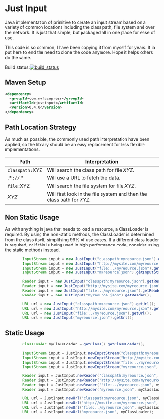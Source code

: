 # Just Input

Java implementation of primitive to create an input stream based on a variety of common locations including the class path, file system and over the network.  It is just that simple, but packaged all in one place for ease of use.   

This code is so common, I have been copying it from myself for years.  It ia put here to end the need to clone the code anymore.  Hope it helps others do the same.


Build status:[![build_status](https://travis-ci.org/nofacepress/justinput.svg?branch=master)](https://travis-ci.org/nofacepress/justinput)


## Maven Setup

```xml
<dependency>
  <groupId>com.nofacepress</groupId>
  <artifactId>justinput</artifactId>
  <version>0.4.0</version>
</dependency>
```

## Path Location Strategy

As much as possible, the commonly used path interpretation have been applied, so the library should be an easy replacement for less flexible implementations. 

| Path  | Interpretation |
| ------------- | ------------- |
| `classpath:`XYZ  | Will search the class path for file *XYZ*.  |
| .\*`://`.\*  | Will use a URL to fetch the data.  |
| `file:`XYZ  | Will search the file system for file *XYZ*.  |
| *XYZ*  | Will first look in the file system and then the class path for *XYZ*.  |


## Non Static Usage 

As with anything in java that needs to load a resource, a ClassLoader is required.  By using the non-static methods, the ClassLoader is determined from the class itself, simplifying 99% of use cases.  If a different class loader is required, or if this is being used in high performance code, consider using the static methods instead.

```java
		InputStream input = new JustInput("classpath:myreource.json").getInputStream();
		InputStream input = new JustInput("http://mysite.com/myreource.json").getInputStream();
		InputStream input = new JustInput("file:../myreource.json").getInputStream();
		InputStream input = new JustInput("myreource.json").getInputStream();

		Reader input = new JustInput("classpath:myreource.json").getReader();
		Reader input = new JustInput("http://mysite.com/myreource.json").getReader();
		Reader input = new JustInput("file:../myreource.json").getReader();
		Reader input = new JustInput("myreource.json").getReader();

		URL url = new JustInput("classpath:myreource.json").getUrl();
		URL url = new JustInput("http://mysite.com/myreource.json").getUrl();
		URL url = new JustInput("file:../myreource.json").getUrl();
		URL url = new JustInput("myreource.json").getUrl();
```

## Static Usage 


```java
		ClassLoader myClassLoader = getClass().getClassLoader();
		
		InputStream input = JustInput.newInputStream("classpath:myreource.json", myClassLoader);
		InputStream input = JustInput.newInputStream("http://mysite.com/myreource.json", myClassLoader);
		InputStream input = JustInput.newInputStream("file:../myreource.json", myClassLoader);
		InputStream input = JustInput.newInputStream("myreource.json", myClassLoader);

		Reader input = JustInput.newReader("classpath:myreource.json", myClassLoader);
		Reader input = JustInput.newReader("http://mysite.com/myreource.json", myClassLoader);
		Reader input = JustInput.newReader("file:../myreource.json", myClassLoader);
		Reader input = JustInput.newReader("myreource.json", myClassLoader);

		URL url = JustInput.newUrl("classpath:myreource.json", myClassLoader);
		URL url = JustInput.newUrl("http://mysite.com/myreource.json", myClassLoader);
		URL url = JustInput.newUrl("file:../myreource.json", myClassLoader);
		URL url = JustInput.newUrl("myreource.json", myClassLoader);
```
